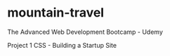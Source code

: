 # mountain-travel


The Advanced Web Development Bootcamp - Udemy



Project 1 CSS - Building a Startup Site
